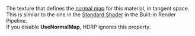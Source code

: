 The texture that defines the [normal map](https://docs.unity3d.com/Manual/StandardShaderMaterialParameterNormalMap.html) for this material, in tangent space. This is similar to the one in the [Standard Shader](https://docs.unity3d.com/Manual/shader-StandardShader.html) in the Built-in Render Pipeline.<br/>If you disable **UseNormalMap**, HDRP ignores this property.